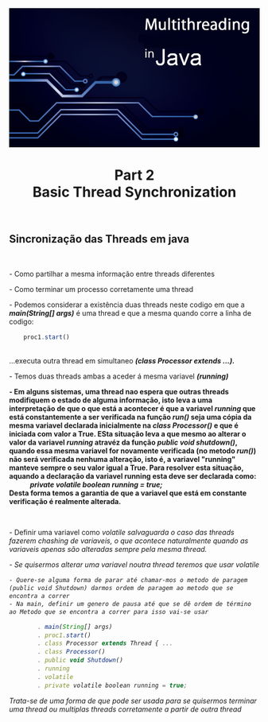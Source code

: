 <img src="../READMEs_sorces/Multithreading-Java.png" alt="Sistemas Distribuidos - Rafael Alves" align="center"/>

<h1 align="center">Part 2<br>Basic Thread Synchronization</h1>
<br>
<h2>Sincronização das Threads em java</h2><br>

<p>- Como partilhar a mesma informação entre threads diferentes<br></p>
<p>- Como terminar um processo corretamente uma thread<br></p>
<p>- Podemos considerar a existência duas threads neste codigo em que a <strong><em>main(String[] args)</em></strong> é uma thread e que a mesma quando corre a linha de codigo: <br></p>

```javascript
    proc1.start()
```
<br>
...executa outra thread em simultaneo <strong><em>(class Processor extends ...).</em></strong><br></p>
<p>- Temos duas threads ambas a aceder á mesma variavel <strong><em>(running)</em></strong><br></p>
<p><strong>- Em alguns sistemas, uma thread nao espera que outras threads modifiquem o estado de alguma informação, isto leva a uma interpretação de que o que está a acontecer é que a variavel <em>running</em> que está constantemente a ser verificada na função <em>run()</em> seja uma cópia da mesma variavel declarada inicialmente na <em>class Processor()</em> e que é iniciada com valor a True. ESta situação leva a que mesmo ao alterar o valor da variavel <em>running</em> atravéz da função <strong><em>public void shutdown()</em></strong>, quando essa mesma variavel for novamente verificada (no metodo <em>run()</em>) não será verificada nenhuma alteração, isto é, a variavel "running" manteve sempre o seu valor igual a True. Para resolver esta situação, aquando a declaração da variavel running esta deve ser declarada como: <br>&emsp;&emsp;&emsp;<em>private volatile boolean running = true;</em><br>
Desta forma temos a garantia de que a variavel que está em constante verificação é realmente alterada.</strong></p><br>
<p>- Definir uma variavel como <em>volatile<em> salvaguarda o caso das threads fazerem chashing de variaveis, o que acontece naturalmente quando as variaveis apenas são alteradas sempre pela mesma thread.<br></p>


<p>- Se quisermos alterar uma variavel noutra thread teremos que usar <em>volatile</em><br></p>


    - Quere-se alguma forma de parar até chamar-mos o metodo de paragem (public void Shutdown) darmos ordem de paragem ao metodo que se encontra a correr
    - Na main, definir um genero de pausa até que se dê ordem de término ao Metodo que se encontra a correr para isso vai-se usar   
```javascript
        . main(String[] args)
        . proc1.start()
        . class Processor extends Thread { ...
        . class Processor()
        . public void Shutdown()
        . running
        . volatile
        . private volatile boolean running = true;
```
   
Trata-se de uma forma de que pode ser usada para se quisermos terminar uma thread ou multiplas threads corretamente a partir de outra thread 